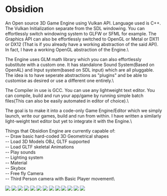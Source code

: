 # Obsidion

An Open source 3D Game Engine using Vulkan API. Language used is C++. The Vulkan Initialization separate from the SDL windowing. You can effortlessly switch windowing system to GLFW or SFML for example. The Graphics API can also be effortlessly switched to OpenGL or Metal or DX11 or DX12 (That is if you already have a working abstraction of the said API). In  fact, I have a working OpenGL abstraction of the Engine.\\

The Engine uses GLM math library which you can also effortlessly substitute with a custom one. It has standalone Sound System(Based on OpenAL) and Input system(based on SDL input) which are all pluggable.\
The idea is to have seperate abstractions as "plugins" and be able to customise as desired or use a different one entirely.\\

The Compiler in use is GCC. You can use any lightweight text editor. You can compile, build and run your app/game by running simple batch files(This can also be easily automated in editor of choice).\\

The goal is to make it into a code-only Game Engine/Editor which we simply launch, write our games, build and run from within. I have written a similarly light-weight text editor but yet to integrate it with the Engine.\\

Things that Obsidion Engine are currently capable of:\
--    Draw basic hard-coded 3D Geometrical shapes\
--    Load 3D Models OBJ, GLTF supported\
--    Load GLTF skeletal Animations\
--    Play sounds\
--    Lighting system\
--    Material\
--    Skybox\
--    Free fly Camera\
--    Third Person camera with Basic Player movement\\


![](https://raw.githubusercontent.com/nahim-yay/Obsidion/master/Captures/tangent_test.gif?raw=true)
![](https://raw.githubusercontent.com/nahim-yay/Obsidion/master/Captures/wolf.gif?raw=true)
![](https://raw.githubusercontent.com/nahim-yay/Obsidion/master/Captures/spider.gif?raw=true)
![](https://raw.githubusercontent.com/nahim-yay/Obsidion/master/Captures/scene.gif?raw=true)
![](https://raw.githubusercontent.com/nahim-yay/Obsidion/master/Captures/ninja.gif?raw=true)
![](https://raw.githubusercontent.com/nahim-yay/Obsidion/master/Captures/heightmapped_terrain.gif?raw=true)
![](https://raw.githubusercontent.com/nahim-yay/Obsidion/master/Captures/gltf.gif?raw=true)
![](https://raw.githubusercontent.com/nahim-yay/Obsidion/master/Captures/control.gif?raw=true)
![](https://raw.githubusercontent.com/nahim-yay/Obsidion/master/Captures/camera.gif?raw=true)
![](https://raw.githubusercontent.com/nahim-yay/Obsidion/master/Captures/Cam.gif?raw=true)
![](https://raw.githubusercontent.com/nahim-yay/Obsidion/master/Captures/suzane.gif?raw=true)
![](https://raw.githubusercontent.com/nahim-yay/Obsidion/master/Captures/TPCamera.gif?raw=true)
![](https://raw.githubusercontent.com/nahim-yay/Obsidion/master/Captures/gltf_woman.gif?raw=true)